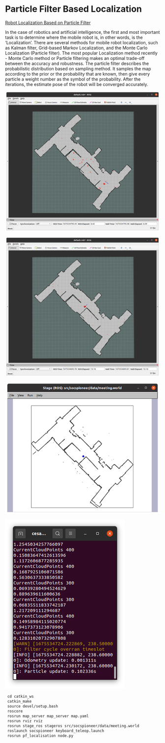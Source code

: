 # Particle Filter Based Localization

[Robot Localization Based on Particle Filter](https://github.com/Cesar514/Particle-Filter-Localization/blob/09db4a752ec69f66e801f8ccaf2484b427006c24/pf_localisation/Robot%20Localization%20Based%20on%20Particle%20Filter.pdf)
 
In the case of robotics and artificial intelligence, the first and most important task is to determine where the mobile robot is, in other words, is the ‘Localization’. There are several methods for mobile robot localization, such as Kalman filter, Grid-based Markov Localization, and the Monte Carlo Localization (Particle filter). The most popular Localization method recently - Monte Carlo method or Particle filtering makes an optimal trade-off between the accuracy and robustness. The particle filter describes the probabilistic distribution based on sampling method. It samples the map according to the prior or the probability that are known, then give every particle a weight number as the symbol of the probability. After the iterations, the estimate pose of the robot will be converged accurately.

![Particle Filter](https://raw.githubusercontent.com/Cesar514/Particle-Filter-Localization/main/pf_localisation/Particle%20FIlter%205.png)

![Particle Filter](https://raw.githubusercontent.com/Cesar514/Particle-Filter-Localization/main/pf_localisation/Particle%20Filter1.png)

![Particle Filter](https://raw.githubusercontent.com/Cesar514/Particle-Filter-Localization/main/pf_localisation/Particle%20FIlter%202.png)

![Particle Filter](https://raw.githubusercontent.com/Cesar514/Particle-Filter-Localization/main/pf_localisation/Particle%20Filter%203.png)

```
 cd catkin_ws
 catkin_make
 source devel/setup.bash
 roscore
 rosrun map_server map_server map.yaml
 rosrun rviz rviz
 rosrun stage_ros stageros src/socspioneer/data/meeting.world
 roslaunch socspioneer keyboard_teleop.launch
 rosrun pf_localisation node.py
```

